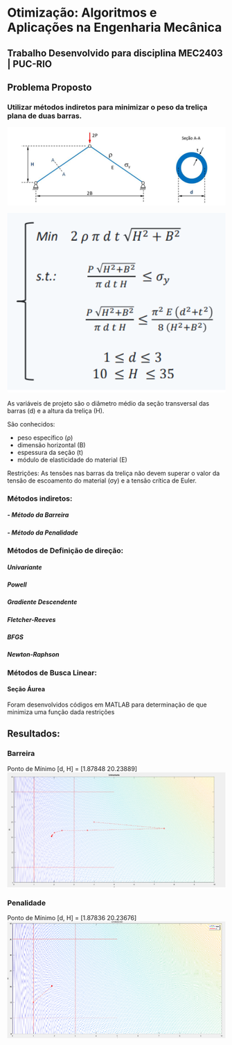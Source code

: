 # Otimização: Algoritmos e Aplicações na Engenharia Mecânica

## Trabalho Desenvolvido para disciplina MEC2403 | PUC-RIO

## Problema Proposto

### Utilizar métodos indiretos para minimizar o peso da treliça plana de duas barras.

![Screenshot](problema_trelica.png)

![Screenshot](equacoe_problema.png)

As variáveis de projeto são o diâmetro médio da seção transversal das barras (d) e a altura da treliça (H). 

São conhecidos:
- peso específico (ρ)
- dimensão horizontal (B)
- espessura da seção (t)
- módulo de elasticidade do material (E)

Restrições:
As tensões nas barras da treliça não devem superar o valor da tensão de escoamento do material (σy) e a tensão crítica de Euler.

### Métodos indiretos:
##### - Método da Barreira
##### - Método da Penalidade

### Métodos de Definição de direção:
##### Univariante
##### Powell
##### Gradiente Descendente
##### Fletcher-Reeves
##### BFGS
##### Newton-Raphson

### Métodos de Busca Linear:
#### Seção Áurea

Foram desenvolvidos códigos em MATLAB para determinação de que minimiza uma função dada restrições

## Resultados:

### Barreira
Ponto de Mínimo [d, H] = [1.87848  20.23889]
![Screenshot](barreira.png)

### Penalidade
Ponto de Mínimo [d, H] = [1.87836  20.23676]
![Screenshot](penalidade.png)
